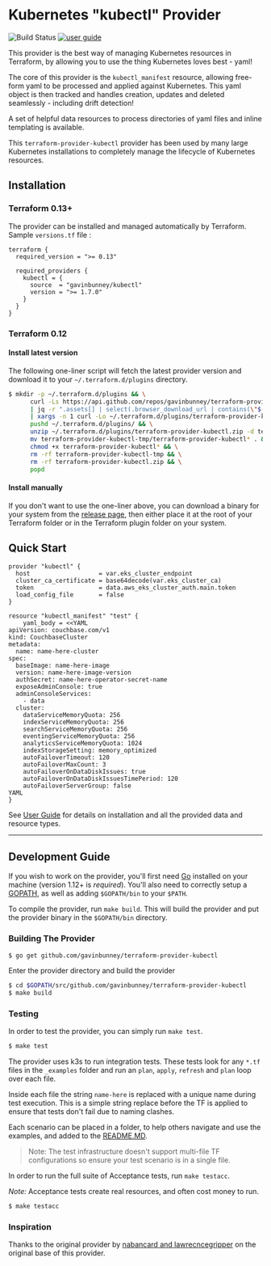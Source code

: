 # Kubernetes "kubectl" Provider 

![Build Status](https://github.com/gavinbunney/terraform-provider-kubectl/actions/workflows/build.yml/badge.svg) [![user guide](https://img.shields.io/badge/-user%20guide-blue)](https://registry.terraform.io/providers/gavinbunney/kubectl)

This provider is the best way of managing Kubernetes resources in Terraform, by allowing you to use the thing 
Kubernetes loves best - yaml!

The core of this provider is the `kubectl_manifest` resource, allowing free-form yaml to be processed and applied against Kubernetes.
This yaml object is then tracked and handles creation, updates and deleted seamlessly - including drift detection!

A set of helpful data resources to process directories of yaml files and inline templating is available.

This `terraform-provider-kubectl` provider has been used by many large Kubernetes installations to completely
manage the lifecycle of Kubernetes resources. 

## Installation

### Terraform 0.13+

The provider can be installed and managed automatically by Terraform. Sample `versions.tf` file :

```hcl
terraform {
  required_version = ">= 0.13"

  required_providers {
    kubectl = {
      source  = "gavinbunney/kubectl"
      version = ">= 1.7.0"
    }
  }
}
```

### Terraform 0.12

#### Install latest version

The following one-liner script will fetch the latest provider version and download it to your `~/.terraform.d/plugins` directory.

```bash
$ mkdir -p ~/.terraform.d/plugins && \
      curl -Ls https://api.github.com/repos/gavinbunney/terraform-provider-kubectl/releases/latest \
      | jq -r ".assets[] | select(.browser_download_url | contains(\"$(uname -s | tr A-Z a-z)\")) | select(.browser_download_url | contains(\"amd64\")) | .browser_download_url" \
      | xargs -n 1 curl -Lo ~/.terraform.d/plugins/terraform-provider-kubectl.zip && \
      pushd ~/.terraform.d/plugins/ && \
      unzip ~/.terraform.d/plugins/terraform-provider-kubectl.zip -d terraform-provider-kubectl-tmp && \
      mv terraform-provider-kubectl-tmp/terraform-provider-kubectl* . && \
      chmod +x terraform-provider-kubectl* && \
      rm -rf terraform-provider-kubectl-tmp && \
      rm -rf terraform-provider-kubectl.zip && \
      popd
```

#### Install manually

If you don't want to use the one-liner above, you can download a binary for your system from the [release page](https://github.com/gavinbunney/terraform-provider-kubectl/releases), 
then either place it at the root of your Terraform folder or in the Terraform plugin folder on your system.

## Quick Start

```hcl
provider "kubectl" {
  host                   = var.eks_cluster_endpoint
  cluster_ca_certificate = base64decode(var.eks_cluster_ca)
  token                  = data.aws_eks_cluster_auth.main.token
  load_config_file       = false
}

resource "kubectl_manifest" "test" {
    yaml_body = <<YAML
apiVersion: couchbase.com/v1
kind: CouchbaseCluster
metadata:
  name: name-here-cluster
spec:
  baseImage: name-here-image
  version: name-here-image-version
  authSecret: name-here-operator-secret-name
  exposeAdminConsole: true
  adminConsoleServices:
    - data
  cluster:
    dataServiceMemoryQuota: 256
    indexServiceMemoryQuota: 256
    searchServiceMemoryQuota: 256
    eventingServiceMemoryQuota: 256
    analyticsServiceMemoryQuota: 1024
    indexStorageSetting: memory_optimized
    autoFailoverTimeout: 120
    autoFailoverMaxCount: 3
    autoFailoverOnDataDiskIssues: true
    autoFailoverOnDataDiskIssuesTimePeriod: 120
    autoFailoverServerGroup: false
YAML
}
```

See [User Guide](https://registry.terraform.io/providers/gavinbunney/kubectl/latest) for details on installation and all the provided data and resource types.

---

## Development Guide

If you wish to work on the provider, you'll first need [Go](http://www.golang.org) installed on your machine (version 1.12+ is *required*).
You'll also need to correctly setup a [GOPATH](http://golang.org/doc/code.html#GOPATH), as well as adding `$GOPATH/bin` to your `$PATH`.

To compile the provider, run `make build`. This will build the provider and put the provider binary in the `$GOPATH/bin` directory.

### Building The Provider

```sh
$ go get github.com/gavinbunney/terraform-provider-kubectl
```

Enter the provider directory and build the provider

```sh
$ cd $GOPATH/src/github.com/gavinbunney/terraform-provider-kubectl
$ make build
```

### Testing

In order to test the provider, you can simply run `make test`.

```sh
$ make test
```

The provider uses k3s to run integration tests. These tests look for any `*.tf` files in the `_examples` folder and run an `plan`, `apply`, `refresh` and `plan` loop over each file. 

Inside each file the string `name-here` is replaced with a unique name during test execution. This is a simple string replace before the TF is applied to ensure that tests don't fail due to naming clashes. 

Each scenario can be placed in a folder, to help others navigate and use the examples, and added to the [README.MD](./_examples/README.MD). 

> Note: The test infrastructure doesn't support multi-file TF configurations so ensure your test scenario is in a single file. 

In order to run the full suite of Acceptance tests, run `make testacc`.

*Note:* Acceptance tests create real resources, and often cost money to run.

```sh
$ make testacc
```

### Inspiration

Thanks to the original provider by [nabancard and lawrecncegripper](https://github.com/nabancard/terraform-provider-kubernetes-yaml) on the original base of this provider.

